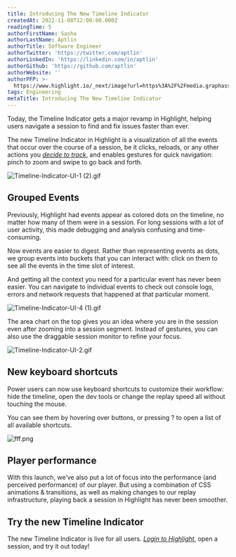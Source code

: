```yaml
---
title: Introducing The New Timeline Indicator
createdAt: 2022-11-08T12:00:00.000Z
readingTime: 5
authorFirstName: Sasha
authorLastName: Aptlin
authorTitle: Software Engineer
authorTwitter: 'https://twitter.com/aptlin'
authorLinkedIn: 'https://linkedin.com/in/aptlin'
authorGithub: 'https://github.com/aptlin'
authorWebsite: ''
authorPFP: >-
  https://www.highlight.io/_next/image?url=https%3A%2F%2Fmedia.graphassets.com%2FYLhOFZBtQbaAycTzbVFx&w=3840&q=75
tags: Engineering
metaTitle: Introducing The New Timeline Indicator
---
```


Today, the Timeline Indicator gets a major revamp in Highlight, helping users navigate a session to find and fix issues faster than ever.

The new Timeline Indicator in Highlight is a visualization of all the events that occur over the course of a session, be it clicks, reloads, or any other actions you [_decide to track_](https://www.highlight.io/docs/session-replay/tracking-events "https://www.highlight.io/docs/session-replay/tracking-events"), and enables gestures for quick navigation: pinch to zoom and swipe to go back and forth.

![Timeline-Indicator-UI-1 (2).gif](https://media.graphassets.com/U1gvjVk0QhCmvBYL4ATO "Timeline-Indicator-UI-1 (2).gif")

## **Grouped Events**

Previously, Highlight had events appear as colored dots on the timeline, no matter how many of them were in a session. For long sessions with a lot of user activity, this made debugging and analysis confusing and time-consuming.

Now events are easier to digest. Rather than representing events as dots, we group events into buckets that you can interact with: click on them to see all the events in the time slot of interest.

And getting all the context you need for a particular event has never been easier. You can navigate to individual events to check out console logs, errors and network requests that happened at that particular moment.

![Timeline-Indicator-UI-4 (1).gif](https://media.graphassets.com/C5e3VQqRPO7vYc2AVUFh "Timeline-Indicator-UI-4 (1).gif")

The area chart on the top gives you an idea where you are in the session even after zooming into a session segment. Instead of gestures, you can also use the draggable session monitor to refine your focus.

![Timeline-Indicator-UI-2.gif](https://media.graphassets.com/ZyqzwtjT9WhiEToxz7tH "Timeline-Indicator-UI-2.gif")

## **New keyboard shortcuts**

Power users can now use keyboard shortcuts to customize their workflow: hide the timeline, open the dev tools or change the replay speed all without touching the mouse.

You can see them by hovering over buttons, or pressing ? to open a list of all available shortcuts.

![fff.png](https://media.graphassets.com/QZlNc1QASHW49u9vpKgf "fff.png")

## **Player performance**

With this launch, we’ve also put a lot of focus into the performance (and perceived performance) of our player. But using a combination of CSS animations & transitions, as well as making changes to our replay infrastructure, playing back a session in Highlight has never been smoother.

## **Try the new Timeline Indicator**

The new Timeline Indicator is live for all users. [_Login to Highlight_](https://app.highlight.io/ "https://app.highlight.io/"), open a session, and try it out today!
